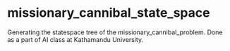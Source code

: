 # missionary_cannibal_state_space
Generating the statespace tree of the missionary_cannibal_problem. Done as a part of AI class at Kathamandu University.
